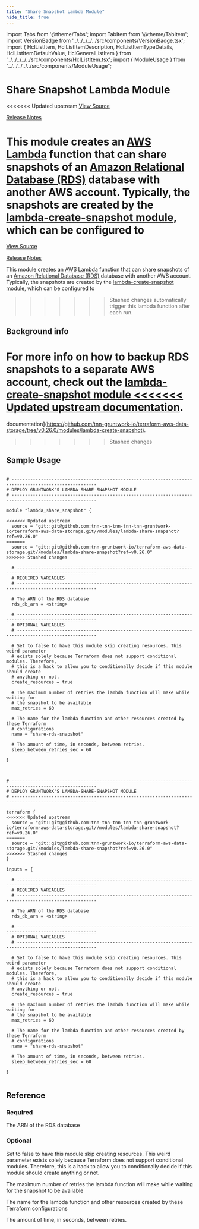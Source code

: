 ```yaml
---
title: "Share Snapshot Lambda Module"
hide_title: true
---
```


import Tabs from '@theme/Tabs';
import TabItem from '@theme/TabItem';
import VersionBadge from '../../../../../src/components/VersionBadge.tsx';
import { HclListItem, HclListItemDescription, HclListItemTypeDetails, HclListItemDefaultValue, HclGeneralListItem } from '../../../../../src/components/HclListItem.tsx';
import { ModuleUsage } from "../../../../../src/components/ModuleUsage";

<VersionBadge repoTitle="Data Storage Modules" version="0.26.0" lastModifiedVersion="0.26.0"/>

# Share Snapshot Lambda Module

<<<<<<< Updated upstream
<a href="https://github.com/tnn-tnn-tnn-tnn-tnn-gruntwork-io/terraform-aws-data-storage/tree/v0.26.0/modules/lambda-share-snapshot" className="link-button" title="View the source code for this module in GitHub.">View Source</a>

<a href="https://github.com/tnn-tnn-tnn-tnn-tnn-gruntwork-io/terraform-aws-data-storage/releases/tag/v0.26.0" className="link-button" title="Release notes for only versions which impacted this module.">Release Notes</a>

This module creates an [AWS Lambda](https://aws.amazon.com/lambda/) function that can share snapshots of an [Amazon
Relational Database (RDS)](https://aws.amazon.com/rds/) database with another AWS account. Typically, the snapshots
are created by the [lambda-create-snapshot module](https://github.com/tnn-tnn-tnn-tnn-tnn-gruntwork-io/terraform-aws-data-storage/tree/v0.26.0/modules/lambda-create-snapshot), which can be configured to
=======
<a href="https://github.com/tnn-gruntwork-io/terraform-aws-data-storage/tree/v0.26.0/modules/lambda-share-snapshot" className="link-button" title="View the source code for this module in GitHub.">View Source</a>

<a href="https://github.com/tnn-gruntwork-io/terraform-aws-data-storage/releases/tag/v0.26.0" className="link-button" title="Release notes for only versions which impacted this module.">Release Notes</a>

This module creates an [AWS Lambda](https://aws.amazon.com/lambda/) function that can share snapshots of an [Amazon
Relational Database (RDS)](https://aws.amazon.com/rds/) database with another AWS account. Typically, the snapshots
are created by the [lambda-create-snapshot module](https://github.com/tnn-gruntwork-io/terraform-aws-data-storage/tree/v0.26.0/modules/lambda-create-snapshot), which can be configured to
>>>>>>> Stashed changes
automatically trigger this lambda function after each run.

## Background info

For more info on how to backup RDS snapshots to a separate AWS account, check out the [lambda-create-snapshot module
<<<<<<< Updated upstream
documentation](https://github.com/tnn-tnn-tnn-tnn-tnn-gruntwork-io/terraform-aws-data-storage/tree/v0.26.0/modules/lambda-create-snapshot).
=======
documentation](https://github.com/tnn-gruntwork-io/terraform-aws-data-storage/tree/v0.26.0/modules/lambda-create-snapshot).
>>>>>>> Stashed changes

## Sample Usage

<Tabs>
<TabItem value="terraform" label="Terraform" default>

```hcl title="main.tf"

# ------------------------------------------------------------------------------------------------------
# DEPLOY GRUNTWORK'S LAMBDA-SHARE-SNAPSHOT MODULE
# ------------------------------------------------------------------------------------------------------

module "lambda_share_snapshot" {

<<<<<<< Updated upstream
  source = "git::git@github.com:tnn-tnn-tnn-tnn-tnn-gruntwork-io/terraform-aws-data-storage.git//modules/lambda-share-snapshot?ref=v0.26.0"
=======
  source = "git::git@github.com:tnn-gruntwork-io/terraform-aws-data-storage.git//modules/lambda-share-snapshot?ref=v0.26.0"
>>>>>>> Stashed changes

  # ----------------------------------------------------------------------------------------------------
  # REQUIRED VARIABLES
  # ----------------------------------------------------------------------------------------------------

  # The ARN of the RDS database
  rds_db_arn = <string>

  # ----------------------------------------------------------------------------------------------------
  # OPTIONAL VARIABLES
  # ----------------------------------------------------------------------------------------------------

  # Set to false to have this module skip creating resources. This weird parameter
  # exists solely because Terraform does not support conditional modules. Therefore,
  # this is a hack to allow you to conditionally decide if this module should create
  # anything or not.
  create_resources = true

  # The maximum number of retries the lambda function will make while waiting for
  # the snapshot to be available
  max_retries = 60

  # The name for the lambda function and other resources created by these Terraform
  # configurations
  name = "share-rds-snapshot"

  # The amount of time, in seconds, between retries.
  sleep_between_retries_sec = 60

}


```

</TabItem>
<TabItem value="terragrunt" label="Terragrunt" default>

```hcl title="terragrunt.hcl"

# ------------------------------------------------------------------------------------------------------
# DEPLOY GRUNTWORK'S LAMBDA-SHARE-SNAPSHOT MODULE
# ------------------------------------------------------------------------------------------------------

terraform {
<<<<<<< Updated upstream
  source = "git::git@github.com:tnn-tnn-tnn-tnn-tnn-gruntwork-io/terraform-aws-data-storage.git//modules/lambda-share-snapshot?ref=v0.26.0"
=======
  source = "git::git@github.com:tnn-gruntwork-io/terraform-aws-data-storage.git//modules/lambda-share-snapshot?ref=v0.26.0"
>>>>>>> Stashed changes
}

inputs = {

  # ----------------------------------------------------------------------------------------------------
  # REQUIRED VARIABLES
  # ----------------------------------------------------------------------------------------------------

  # The ARN of the RDS database
  rds_db_arn = <string>

  # ----------------------------------------------------------------------------------------------------
  # OPTIONAL VARIABLES
  # ----------------------------------------------------------------------------------------------------

  # Set to false to have this module skip creating resources. This weird parameter
  # exists solely because Terraform does not support conditional modules. Therefore,
  # this is a hack to allow you to conditionally decide if this module should create
  # anything or not.
  create_resources = true

  # The maximum number of retries the lambda function will make while waiting for
  # the snapshot to be available
  max_retries = 60

  # The name for the lambda function and other resources created by these Terraform
  # configurations
  name = "share-rds-snapshot"

  # The amount of time, in seconds, between retries.
  sleep_between_retries_sec = 60

}


```

</TabItem>
</Tabs>




## Reference

<Tabs>
<TabItem value="inputs" label="Inputs" default>

### Required

<HclListItem name="rds_db_arn" requirement="required" type="string">
<HclListItemDescription>

The ARN of the RDS database

</HclListItemDescription>
</HclListItem>

### Optional

<HclListItem name="create_resources" requirement="optional" type="bool">
<HclListItemDescription>

Set to false to have this module skip creating resources. This weird parameter exists solely because Terraform does not support conditional modules. Therefore, this is a hack to allow you to conditionally decide if this module should create anything or not.

</HclListItemDescription>
<HclListItemDefaultValue defaultValue="true"/>
</HclListItem>

<HclListItem name="max_retries" requirement="optional" type="number">
<HclListItemDescription>

The maximum number of retries the lambda function will make while waiting for the snapshot to be available

</HclListItemDescription>
<HclListItemDefaultValue defaultValue="60"/>
</HclListItem>

<HclListItem name="name" requirement="optional" type="string">
<HclListItemDescription>

The name for the lambda function and other resources created by these Terraform configurations

</HclListItemDescription>
<HclListItemDefaultValue defaultValue="&quot;share-rds-snapshot&quot;"/>
</HclListItem>

<HclListItem name="sleep_between_retries_sec" requirement="optional" type="number">
<HclListItemDescription>

The amount of time, in seconds, between retries.

</HclListItemDescription>
<HclListItemDefaultValue defaultValue="60"/>
</HclListItem>

</TabItem>
<TabItem value="outputs" label="Outputs">

<HclListItem name="lambda_function_arn">
</HclListItem>

<HclListItem name="lambda_iam_role_id">
</HclListItem>

</TabItem>
</Tabs>


<!-- ##DOCS-SOURCER-START
{
  "originalSources": [
<<<<<<< Updated upstream
    "https://github.com/tnn-tnn-tnn-tnn-tnn-gruntwork-io/terraform-aws-data-storage/tree/v0.26.0/modules/lambda-share-snapshot/readme.md",
    "https://github.com/tnn-tnn-tnn-tnn-tnn-gruntwork-io/terraform-aws-data-storage/tree/v0.26.0/modules/lambda-share-snapshot/variables.tf",
    "https://github.com/tnn-tnn-tnn-tnn-tnn-gruntwork-io/terraform-aws-data-storage/tree/v0.26.0/modules/lambda-share-snapshot/outputs.tf"
=======
    "https://github.com/tnn-gruntwork-io/terraform-aws-data-storage/tree/v0.26.0/modules/lambda-share-snapshot/readme.md",
    "https://github.com/tnn-gruntwork-io/terraform-aws-data-storage/tree/v0.26.0/modules/lambda-share-snapshot/variables.tf",
    "https://github.com/tnn-gruntwork-io/terraform-aws-data-storage/tree/v0.26.0/modules/lambda-share-snapshot/outputs.tf"
>>>>>>> Stashed changes
  ],
  "sourcePlugin": "module-catalog-api",
  "hash": "4ce420444be5b35b8d6b5dfd724bec56"
}
##DOCS-SOURCER-END -->
